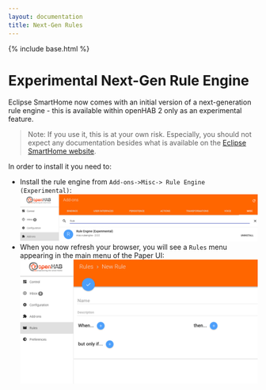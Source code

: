 ```yaml
---
layout: documentation
title: Next-Gen Rules
---
```


{% include base.html %}

# Experimental Next-Gen Rule Engine

Eclipse SmartHome now comes with an initial version of a next-generation rule engine - this is available within openHAB 2 only as an experimental feature.

> Note: If you use it, this is at your own risk. Especially, you should not expect any documentation besides what is available on the [Eclipse SmartHome website](https://www.eclipse.org/smarthome/documentation/features/rules.html).

In order to install it you need to:

- Install the rule engine from `Add-ons->Misc-> Rule Engine (Experimental)`:
![rule engine addon](images/rules_ng_addons.png)
- When you now refresh your browser, you will see a `Rules` menu appearing in the main menu of the Paper UI:
![new rule](images/rules_ng_new_rule.png)
